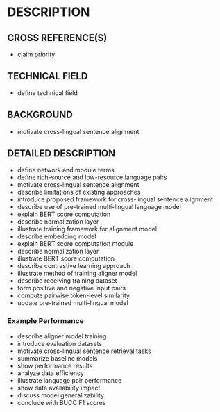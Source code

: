 # DESCRIPTION

## CROSS REFERENCE(S)

- claim priority

## TECHNICAL FIELD

- define technical field

## BACKGROUND

- motivate cross-lingual sentence alignment

## DETAILED DESCRIPTION

- define network and module terms
- define rich-source and low-resource language pairs
- motivate cross-lingual sentence alignment
- describe limitations of existing approaches
- introduce proposed framework for cross-lingual sentence alignment
- describe use of pre-trained multi-lingual language model
- explain BERT score computation
- describe normalization layer
- illustrate training framework for alignment model
- describe embedding model
- explain BERT score computation module
- describe normalization layer
- illustrate BERT score computation
- describe contrastive learning approach
- illustrate method of training aligner model
- describe receiving training dataset
- form positive and negative input pairs
- compute pairwise token-level similarity
- update pre-trained multi-lingual model

### Example Performance

- describe aligner model training
- introduce evaluation datasets
- motivate cross-lingual sentence retrieval tasks
- summarize baseline models
- show performance results
- analyze data efficiency
- illustrate language pair performance
- show data availability impact
- discuss model generalizability
- conclude with BUCC F1 scores

